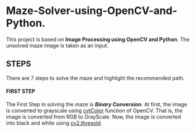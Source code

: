 # Maze-Solver-using-OpenCV-and-Python.
This project is based on **Image Processing using OpenCV and Python**. The unsolved maze image is taken as an input.
## **STEPS**
There are 7 steps to solve the maze and highlight the recommended path.

#### **FIRST STEP**
The First Step in solving the maze is ***Binary Conversion***. 
At first, the image is converted to grayscale using [cvtColor](https://docs.opencv.org/2.4/modules/imgproc/doc/miscellaneous_transformations.html) function of OpenCV. That is, the image is converted from RGB to GrayScale. Now, the image is converted into black and white using [cv2.thresold](https://docs.opencv.org/master/d7/d4d/tutorial_py_thresholding.html).

